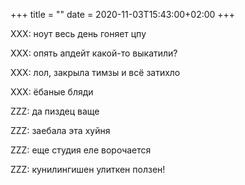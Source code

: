 +++
title = ""
date = 2020-11-03T15:43:00+02:00
+++

XXX: ноут весь день гоняет цпу


XXX: опять апдейт какой-то выкатили?


XXX: лол, закрыла тимзы и всё затихло


XXX: ёбаные бляди

ZZZ: да пиздец ваще


ZZZ: заебала эта хуйня


ZZZ: еще студия еле ворочается


ZZZ: кунилингишен улиткен ползен!


